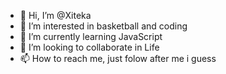 - 👋 Hi, I’m @Xiteka
- 👀 I’m interested in basketball and coding
- 🌱 I’m currently learning JavaScript
- 💞️ I’m looking to collaborate in Life 
- 📫 How to reach me, just folow after me i guess 

<!---
Xiteka/Xiteka is a ✨ special ✨ repository because its `README.md` (this file) appears on your GitHub profile.
You can click the Preview link to take a look at your changes.
--->
